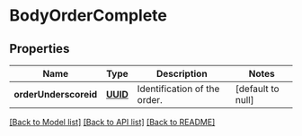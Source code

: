 # BodyOrderComplete
## Properties

Name | Type | Description | Notes
------------ | ------------- | ------------- | -------------
**orderUnderscoreid** | [**UUID**](UUID.md) | Identification of the order. | [default to null]

[[Back to Model list]](../README.md#documentation-for-models) [[Back to API list]](../README.md#documentation-for-api-endpoints) [[Back to README]](../README.md)

